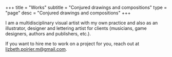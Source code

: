 +++
title = "Works"
subtitle = "Conjured drawings and compositions"
type = "page"
desc = "Conjured drawings and compositions"
+++

I am a multidisciplinary visual artist with my own practice and also as an illustrator, designer and lettering artist for clients (musicians, game designers, authors and publishers, etc.).   
  
If you want to hire me to work on a project for you, reach out at lizbeth.poirier.m@gmail.com.

